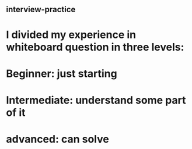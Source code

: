 ## interview-practice

# I divided my experience in whiteboard question in three levels:
# Beginner: just starting
# Intermediate: understand some part of it
# advanced: can solve 